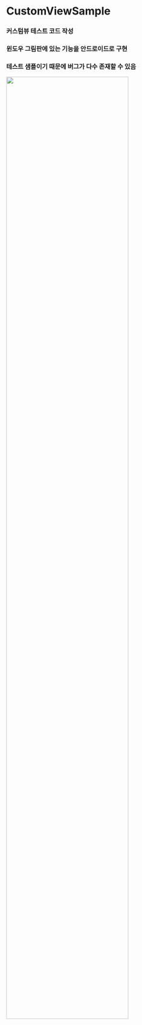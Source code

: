 # CustomViewSample

### 커스텀뷰 테스트 코드 작성
### 윈도우 그림판에 있는 기능을 안드로이드로 구현

### 테스트 샘플이기 때문에 버그가 다수 존재할 수 있음

<img width="80%" src="https://youtu.be/DIEYQPqM59k/0.jpg"/>
